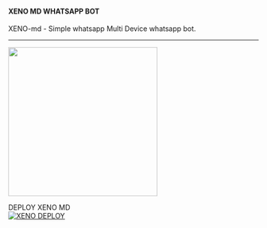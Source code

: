 #### XENO MD WHATSAPP BOT
XENO-md - Simple whatsapp Multi Device whatsapp bot.

***
</a>
    <img height="300" src="https://telegra.ph/file/519ac8fcdd91a8e1c2d74.jpg">
  </a>
</p>
 DEPLOY XENO MD
    <br>
<a href='https://hermit.adithyan.xyz/deploy-heroku' target="_blank"><img alt='XENO DEPLOY' src='https://img.shields.io/badge/-DEPLOY-darkviolet?style=for-the-badge&logo=Heroku&logoColor=black'/></a>

